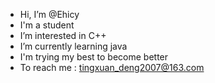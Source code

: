- Hi, I’m @Ehicy
- I'm a student
- I’m interested in C++ 
- I’m currently learning java
- I'm trying my best to become better
- To reach me : tingxuan_deng2007@163.com

